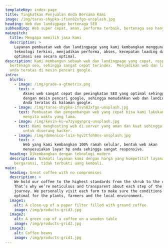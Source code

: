```yaml
---
templateKey: index-page
title: Tingkatkan Penjualan Anda Bersama Kami
image: /img/taras-shypka-ifsvn82xfgo-unsplash.jpg
heading: Web dan landigpage bertenaga SEO
subheading: Web super cepat, aman, performa terbaik, bertenaga seo hanya 100 ribu perbulan
mainpitch:
  title: Mengapa memilih jasa kami
  description: >
    Layanan pembuatan web dan landingpage yang kami kembangkan menggunakan
    teknologi terkini, menjadikan performa, akses, kecepatan loading dan
    optimasi seo secara optimal.
description: Kami membangun sebuah web dan landingpage yang cepat, responsif,
  bertenaga seo, sehingga sangat cepat terindex.  Menjadikan web dan landingpage
  anda teratas di mesin pencari google.
intro:
  blurbs:
    - image: /img/grade-a-gtmetrix.png
      text: >
        Akses web sangat cepat dan peningkatan SEO yang optimal sehingga ramah
        dengan mesin pencari google, sehingga memudahkan web dan landingpage
        Anda teratas di halaman google.
    - image: /img/taras-shypka-ifsvn82xfgo-unsplash.jpg
      text: Pembuatan dan pengembangan web yang cepat bisa kami lakukan sehingga tidak
        menyita waktu yang lama.
    - image: /img/kevin-ku-w7zyugynprq-unsplash.jpg
      text: Kami menghosting web di server yang aman dan kuat sehingga kecil sekali
        untuk diserang hacker.
    - image: /img/domenico-loia-hgv2tfoh0ns-unsplash.jpg
      text: >
        Web yang kami kembangkan 100% ramah selular, bentuk web akan
        menyesuiakan layar hp anda sehingga sangat responsive.
  heading: Dikembangkan dengan teknologi modern
  description: Nikmati layanan kami dengan harga yang kompetitif layanan optimal
    bergaransi, tidak terbukti uang kembali.
main:
  heading: Great coffee with no compromises
  description: >
    We hold our coffee to the highest standards from the shrub to the cup.
    That’s why we’re meticulous and transparent about each step of the coffee’s
    journey. We personally visit each farm to make sure the conditions are
    optimal for the plants, farmers and the local environment.
  image1:
    alt: A close-up of a paper filter filled with ground coffee
    image: /img/products-grid3.jpg
  image2:
    alt: A green cup of a coffee on a wooden table
    image: /img/products-grid2.jpg
  image3:
    alt: Coffee beans
    image: /img/products-grid1.jpg
---
```

